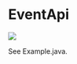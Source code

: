 # EventApi
[![](https://jitpack.io/v/e3ndr/EventApi.svg)](https://jitpack.io/#e3ndr/EventApi)  
  
See Example.java.  
  
